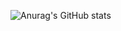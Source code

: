 ![Anurag's GitHub stats](https://github-readme-stats.vercel.app/api?username=winchestert&theme=maroongold&show_icons=true)


